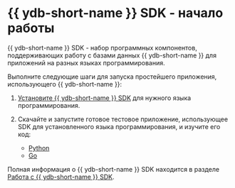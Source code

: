 # {{ ydb-short-name }} SDK - начало работы

{{ ydb-short-name }} SDK - набор программных компонентов, поддерживающих работу с базами данных {{ ydb-short-name }} для приложений на разных языках программирования.

Выполните следующие шаги для запуска простейшего приложения, использующего {{ ydb-short-name }}:

1. [Установите {{ ydb-short-name }} SDK](../../reference/ydb-sdk/install.md) для нужного языка программирования.

1. Скачайте и запустите готовое тестовое приложение, использующее SDK для установленного языка программирования, и изучите его код:

   * [Python](../../reference/ydb-sdk/example/python/index.md)
   * [Go](../../reference/ydb-sdk/example/go/index.md)

Полная информация о {{ ydb-short-name }} SDK находится в разделе [Работа с {{ ydb-short-name }} SDK](../../reference/ydb-sdk/index.md).
